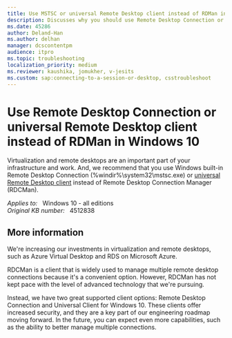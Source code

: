 ```yaml
---
title: Use MSTSC or universal Remote Desktop client instead of RDMan in Windows 10
description: Discusses why you should use Remote Desktop Connection or universal Remote Desktop client instead of RDMan in Windows 10.
ms.date: 45286
author: Deland-Han
ms.author: delhan
manager: dcscontentpm
audience: itpro
ms.topic: troubleshooting
localization_priority: medium
ms.reviewer: kaushika, jomukher, v-jesits
ms.custom: sap:connecting-to-a-session-or-desktop, csstroubleshoot
---
```

# Use Remote Desktop Connection or universal Remote Desktop client instead of RDMan in Windows 10

Virtualization and remote desktops are an important part of your infrastructure and work. And, we recommend that you use Windows built-in Remote Desktop Connection (%windir%\\system32\\mstsc.exe) or [universal Remote Desktop client](https://www.microsoft.com/p/microsoft-remote-desktop/9wzdncrfj3ps) instead of Remote Desktop Connection Manager (RDCMan).

_Applies to:_ &nbsp; Windows 10 - all editions  
_Original KB number:_ &nbsp; 4512838

## More information

We're increasing our investments in virtualization and remote desktops, such as Azure Virtual Desktop and RDS on Microsoft Azure.

RDCMan is a client that is widely used to manage multiple remote desktop connections because it's a convenient option. However, RDCMan has not kept pace with the level of advanced technology that we're pursuing.

Instead, we have two great supported client options: Remote Desktop Connection and Universal Client for Windows 10. These clients offer increased security, and they are a key part of our engineering roadmap moving forward. In the future, you can expect even more capabilities, such as the ability to better manage multiple connections.
